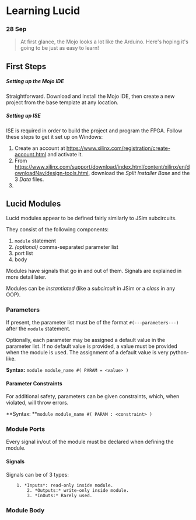 # Learning Lucid

### 28 Sep

> At first glance, the Mojo looks a lot like the Arduino. Here's hoping it's going to be just as easy to learn!

## First Steps

##### Setting up the Mojo IDE

Straightforward. Download and install the Mojo IDE, then create a new project from the base template at any location.

##### Setting up ISE

ISE is required in order to build the project and program the FPGA. Follow these steps to get it set up on Windows:

1. Create an account at https://www.xilinx.com/registration/create-account.html and activate it.
2. From https://www.xilinx.com/support/download/index.html/content/xilinx/en/downloadNav/design-tools.html, download the *Split Installer Base* and the 3 *Data* files.
3. ​

## Lucid Modules

Lucid modules appear to be defined fairly similarly to JSim subcircuits.

They consist of the following components:

1. `module` statement
2. *(optional)* comma-separated parameter list
3. port list
4. body

Modules have signals that go in and out of them. Signals are explained in more detail later.

Modules can be *instantiated* (like a *subcircuit* in JSim or a *class* in any OOP).

### Parameters

If present, the parameter list must be of the format `#(---parameters---)` after the `module` statement.

Optionally, each parameter may be assigned a default value in the parameter list. If no default value is provided, a value must be provided when the module is used. The assignment of a default value is very python-like.

**Syntax:**	`module module_name #( PARAM = <value> )`

#### Parameter Constraints

For additional safety, parameters can be given constraints, which, when violated, will throw errors.

**Syntax: **`module module_name #( PARAM : <constraint> )`

### Module Ports

Every signal in/out of the module must be declared when defining the module.

#### Signals

Signals can be of 3 types:

       	1. *Inputs*: read-only inside module.
        	2. *Outputs:* write-only inside module.
         	3. *InOuts:* Rarely used.

### Module Body

